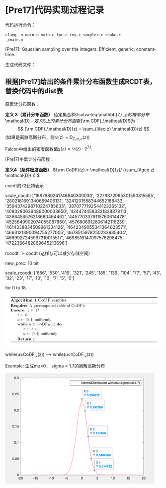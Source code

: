 # [Pre17]代码实现过程记录

代码运行命令：

```
clang -o main.o main.c fpr.c rng.c sampler.c shake.c
./main.o
```





[Pre17]: Gaussian sampling over the integers: Efficient, generic, constant-time.

生成代码文件：

## 根据[Pre17]给出的条件累计分布函数生成RCDT表，替换代码中的dist表

原累计分布函数：

**定义 3（累计分布函数）** 给定集合$S\subseteq \mathbb{Z} $上的概率分布$\mathcal{D}$， 定义$S$上的累计分布函数${\rm CDF}_\mathcal{D}$为：
$$
{\rm CDF}_\mathcal{D}(z) =  \sum_{i\leq z} \mathcal{D}(z)
$$
(如果是离散高斯分布，则$\mathcal{D}(z) = D_{\mathbb{Z},\sigma,c}(z)$)

Falcon中给出的密度函数值$\chi(z) =\mathcal{D}(z) \cdot 2^{72}$. 

[Pre17]中累计分布函数：

**定义4（条件密度函数）** ${\rm CoDF}(z) = \mathcal{D}(z)/ (\sum_{i\geq z} \mathcal{D}(i)) $

cocdt的72比特表示：

scale_cocdt: ['1697680241746640300030', '2279372965301550815585', '2802161691340659406131', '3241201558344652188433', '3594374298710224785633', '3870777192544123365132', '4083280639489000033650', '4244744583321828878113', '4366456576218680464462', '4457703379115760614478', '4525849902074055087860', '4576606912806142116239', '4614338834509961334126', '4642349055341364023571', '4663121390094755277005', '4678515978250233935404', '4689927245997310015517', '4698516147097576298475', '4722366482869645213696']



rcocdt: 1- cocdt (这样存可以减少存储空间)

new_prec: 10 bit

scale_rcocdt: ['656', '530', '416', '321', '245', '185', '139', '104', '77', '57', '43', '32', '23', '17', '13', '10', '7', '5', '0']

for 0 to 18.



![image-20240427085816718]([Pre17]代码实现过程记录.assets/image-20240427085816718.png)

while(u$\geq$CoDF$_\mathcal{D}$(z))   --> while(u$<$rCoDF$_\mathcal{D}$(z))





Example: 生成mu=0， sigma = 1.7的离散高斯分布



<img src="[Pre17]代码实现过程记录.assets/image-20240427091522882.png" alt="image-20240427091522882" style="zoom:50%;" />